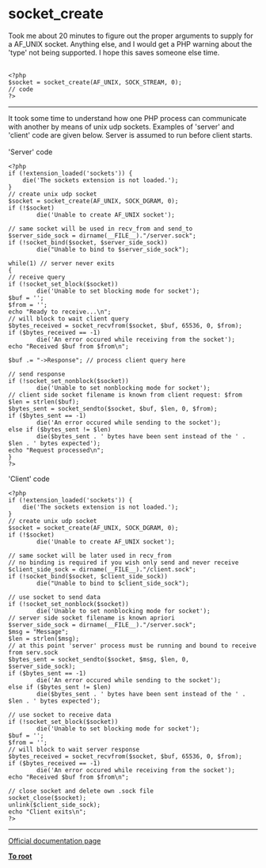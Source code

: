 # socket_create



Took me about 20 minutes to figure out the proper arguments to supply for a AF_UNIX socket. Anything else, and I would get a PHP warning about the &apos;type&apos; not being supported. I hope this saves someone else time.<br><br>

```
<?php 
$socket = socket_create(AF_UNIX, SOCK_STREAM, 0);
// code
?>
```
  

---

It took some time to understand how one PHP process can communicate with another by means of unix udp sockets. Examples of &apos;server&apos; and &apos;client&apos; code are given below. Server is assumed to run before client starts.<br><br>&apos;Server&apos; code<br>

```
<?php
if (!extension_loaded('sockets')) {
    die('The sockets extension is not loaded.');
}
// create unix udp socket
$socket = socket_create(AF_UNIX, SOCK_DGRAM, 0);
if (!$socket)
        die('Unable to create AF_UNIX socket');

// same socket will be used in recv_from and send_to
$server_side_sock = dirname(__FILE__)."/server.sock";
if (!socket_bind($socket, $server_side_sock))
        die("Unable to bind to $server_side_sock");

while(1) // server never exits
{
// receive query
if (!socket_set_block($socket))
        die('Unable to set blocking mode for socket');
$buf = '';
$from = '';
echo "Ready to receive...\n";
// will block to wait client query
$bytes_received = socket_recvfrom($socket, $buf, 65536, 0, $from);
if ($bytes_received == -1)
        die('An error occured while receiving from the socket');
echo "Received $buf from $from\n";

$buf .= "->Response"; // process client query here

// send response
if (!socket_set_nonblock($socket))
        die('Unable to set nonblocking mode for socket');
// client side socket filename is known from client request: $from
$len = strlen($buf);
$bytes_sent = socket_sendto($socket, $buf, $len, 0, $from);
if ($bytes_sent == -1)
        die('An error occured while sending to the socket');
else if ($bytes_sent != $len)
        die($bytes_sent . ' bytes have been sent instead of the ' . $len . ' bytes expected');
echo "Request processed\n";
}
?>
```


'Client' code


```
<?php
if (!extension_loaded('sockets')) {
    die('The sockets extension is not loaded.');
}
// create unix udp socket
$socket = socket_create(AF_UNIX, SOCK_DGRAM, 0);
if (!$socket)
        die('Unable to create AF_UNIX socket');

// same socket will be later used in recv_from
// no binding is required if you wish only send and never receive
$client_side_sock = dirname(__FILE__)."/client.sock";
if (!socket_bind($socket, $client_side_sock))
        die("Unable to bind to $client_side_sock");

// use socket to send data
if (!socket_set_nonblock($socket))
        die('Unable to set nonblocking mode for socket');
// server side socket filename is known apriori
$server_side_sock = dirname(__FILE__)."/server.sock";
$msg = "Message";
$len = strlen($msg);
// at this point 'server' process must be running and bound to receive from serv.sock
$bytes_sent = socket_sendto($socket, $msg, $len, 0, $server_side_sock);
if ($bytes_sent == -1)
        die('An error occured while sending to the socket');
else if ($bytes_sent != $len)
        die($bytes_sent . ' bytes have been sent instead of the ' . $len . ' bytes expected');

// use socket to receive data
if (!socket_set_block($socket))
        die('Unable to set blocking mode for socket');
$buf = '';
$from = '';
// will block to wait server response
$bytes_received = socket_recvfrom($socket, $buf, 65536, 0, $from);
if ($bytes_received == -1)
        die('An error occured while receiving from the socket');
echo "Received $buf from $from\n";

// close socket and delete own .sock file
socket_close($socket);
unlink($client_side_sock);
echo "Client exits\n";
?>
```
  

---

[Official documentation page](https://www.php.net/manual/en/function.socket-create.php)

**[To root](/README.md)**